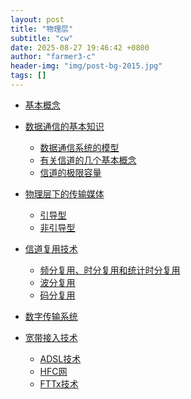 ```yaml
---
layout: post
title: "物理层"
subtitle: "cw"
date: 2025-08-27 19:46:42 +0800
author: "farmer3-c"
header-img: "img/post-bg-2015.jpg"
tags: []
---
```

  
 
* [基本概念]()  
* [数据通信的基本知识]()  
    * [数据通信系统的模型]()  
    * [有关信道的几个基本概念]()  
    * [信道的极限容量]()  
     

* [物理层下的传输媒体]()  
    * [引导型]()  
    * [非引导型]()  

* [信道复用技术]()  
    * [频分复用、时分复用和统计时分复用]()
    * [波分复用]()  
    * [码分复用]()  

* [数字传输系统]()  
* [宽带接入技术]()  
    * [ADSL技术]()
    * [HFC网]()
    * [FTTx技术]()


